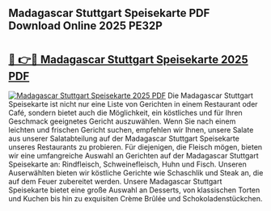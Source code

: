 ## Madagascar Stuttgart Speisekarte PDF Download Online 2025 PE32P

# <h2><a href="http://gc9zo5.nevu.top/?p=Madagascar+Stuttgart+Speisekarte">🔗 👉🔴 Madagascar Stuttgart Speisekarte 2025 PDF</a></h2>

[![Madagascar Stuttgart Speisekarte 2025 PDF](https://i.imgur.com/dBaPXMq.png)](http://gc9zo5.nevu.top/?p=Madagascar+Stuttgart+Speisekarte)
Die Madagascar Stuttgart Speisekarte ist nicht nur eine Liste von Gerichten in einem Restaurant oder Café, sondern bietet auch die Möglichkeit, ein köstliches und für Ihren Geschmack geeignetes Gericht auszuwählen. Wenn Sie nach einem leichten und frischen Gericht suchen, empfehlen wir Ihnen, unsere Salate aus unserer Salatabteilung auf der Madagascar Stuttgart Speisekarte unseres Restaurants zu probieren. Für diejenigen, die Fleisch mögen, bieten wir eine umfangreiche Auswahl an Gerichten auf der Madagascar Stuttgart Speisekarte an: Rindfleisch, Schweinefleisch, Huhn und Fisch. Unseren Auserwählten bieten wir köstliche Gerichte wie Schaschlik und Steak an, die auf dem Feuer zubereitet werden. Unsere Madagascar Stuttgart Speisekarte bietet eine große Auswahl an Desserts, von klassischen Torten und Kuchen bis hin zu exquisiten Crème Brûlée und Schokoladenstückchen.
